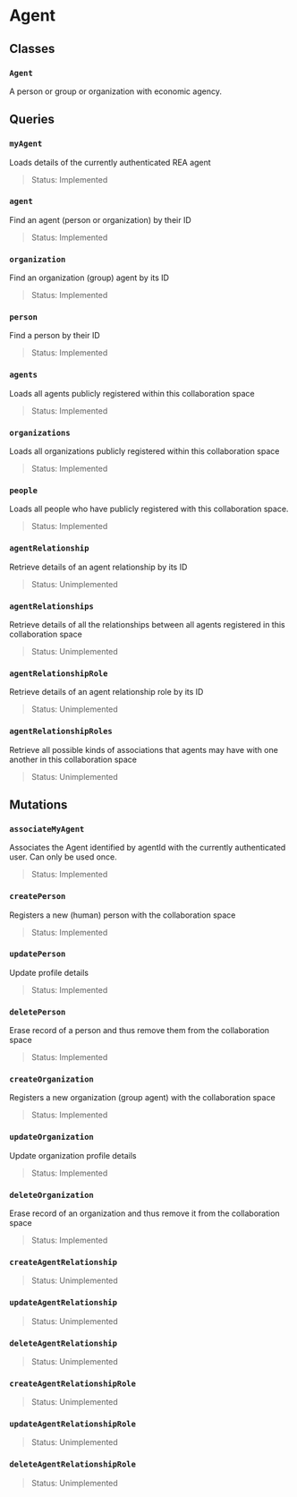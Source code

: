 # Agent

## Classes

### `Agent`

A person or group or organization with economic agency.

## Queries

### `myAgent`
Loads details of the currently authenticated REA agent
> Status: Implemented

### `agent`
Find an agent (person or organization) by their ID
> Status: Implemented

### `organization`
Find an organization (group) agent by its ID
> Status: Implemented

### `person`
Find a person by their ID
> Status: Implemented

### `agents`
Loads all agents publicly registered within this collaboration space
> Status: Implemented

### `organizations`
Loads all organizations publicly registered within this collaboration space
> Status: Implemented

### `people`
Loads all people who have publicly registered with this collaboration space.
> Status: Implemented

### `agentRelationship`
Retrieve details of an agent relationship by its ID
> Status: Unimplemented

### `agentRelationships`
Retrieve details of all the relationships between all agents registered in this collaboration space
> Status: Unimplemented

### `agentRelationshipRole`
Retrieve details of an agent relationship role by its ID
> Status: Unimplemented

### `agentRelationshipRoles`
Retrieve all possible kinds of associations that agents may have with one another in this collaboration space
> Status: Unimplemented

## Mutations

### `associateMyAgent`
Associates the Agent identified by agentId with the currently authenticated user. Can only be used once.
> Status: Implemented

### `createPerson`
Registers a new (human) person with the collaboration space
> Status: Implemented

### `updatePerson`
Update profile details
> Status: Implemented

### `deletePerson`
Erase record of a person and thus remove them from the collaboration space
> Status: Implemented

### `createOrganization`
Registers a new organization (group agent) with the collaboration space
> Status: Implemented

### `updateOrganization`
Update organization profile details
> Status: Implemented

### `deleteOrganization`
Erase record of an organization and thus remove it from the collaboration space
> Status: Implemented

### `createAgentRelationship`

> Status: Unimplemented

### `updateAgentRelationship`

> Status: Unimplemented

### `deleteAgentRelationship`

> Status: Unimplemented

### `createAgentRelationshipRole`

> Status: Unimplemented

### `updateAgentRelationshipRole`

> Status: Unimplemented

### `deleteAgentRelationshipRole`

> Status: Unimplemented

